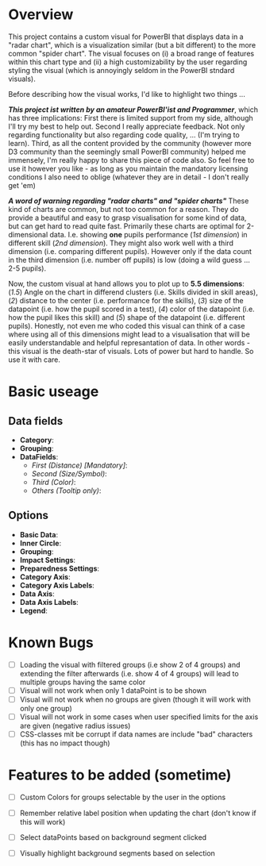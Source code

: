 # Overview

This project contains a custom visual for PowerBI that displays data in a "radar chart", which is a visualization similar (but a bit different) to the more common "spider chart". The visual focuses on (i) a broad range of features within this chart type and (ii) a high customizability by the user regarding styling the visual (which is annoyingly seldom in the PowerBI stndard visuals).

Before describing how the visual works, I'd like to highlight two things ...

***This project ist written by an amateur PowerBI'ist and Programmer***, 
which has three implications: First there is limited support from my side, although I'll try my best to help out. Second I really appreciate feedback. Not only regarding functionality but also regarding code quality, ... (I'm trying to learn). Third, as all the content provided by the community (however more D3 community than the seemingly small PowerBI community) helped me immensely, I'm really happy to share this piece of code also. So feel free to use it however you like - as long as you maintain the mandatory licensing conditions I also need to oblige (whatever they are in detail - I don't really get 'em)

***A word of warning regarding "radar charts" and "spider charts"***
These kind of charts are common, but not too common for a reason. They do provide a beautiful and easy to grasp visualisation for some kind of data, but can get hard to read quite fast. Primarily these charts are optimal for 2-dimensional data. I.e. showing **one** pupils performance (_1st dimension_) in different skill (_2nd dimension_). They might also work well with a third dimension (i.e. comparing different pupils). However only if the data count in the third dimension (i.e. number off pupils) is low (doing a wild guess ... 2-5 pupils).

Now, the custom visual at hand allows you to plot up to **5.5 dimensions**: (_1.5_) Angle on the chart in differend clusters (i.e. Skills divided in skill areas), (_2_) distance to the center (i.e. performance for the skills), (_3_) size of the datapoint (i.e. how the pupil scored in a test), (_4_) color of the datapoint (i.e. how the pupil likes this skill) and (_5_) shape of the datapoint (i.e. different pupils).
Honestly, not even me who coded this visual can think of a case where using all of this dimensions might lead to a visualisation that will be easily understandable and helpful represantation of data. In other words - this visual is the death-star of visuals. Lots of power but hard to handle. So use it with care.

# Basic useage

## Data fields
- **Category**:
- **Grouping**:
- **DataFields**:
    - *First (Distance) [Mandatory]*:
    - *Second (Size/Symbol)*:
    - *Third (Color)*:
    - *Others (Tooltip only)*:

## Options
- **Basic Data**:
- **Inner Circle**:
- **Grouping**:
- **Impact Settings**:
- **Preparedness Settings**:
- **Category Axis**:
- **Category Axis Labels**:
- **Data Axis**:
- **Data Axis Labels**:
- **Legend**:

# Known Bugs
- [ ] Loading the visual with filtered groups (i.e show 2 of 4 groups) and extending the filter afterwards (i.e. show 4 of 4 groups) will lead to multiple groups having the same color
- [ ] Visual will not work when only 1 dataPoint is to be shown
- [ ] Visual will not work when no groups are given (though it will work with only one group)
- [ ] Visual will not work in some cases when user specified limits for the axis are given (negative radius issues)
- [ ] CSS-classes mit be corrupt if data names are include "bad" characters (this has no impact though)

# Features to be added (sometime)

- [ ] Custom Colors for groups selectable by the user in the options
- [ ] Remember relative label position when updating the chart (don't know if this will work)
- [ ] Select dataPoints based on background segment clicked
- [ ] Visually highlight background segments based on selection

